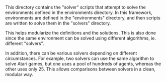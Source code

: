 This directory contains the "solver" scripts that attempt to solve the environments
defined in the environments directory. In this framework, environments are defined
in the "environments" directory, and then scripts are written to solve them in
the "solvers" directory.

This helps modularize the definitions and the solutions. This is also done since
the same environment can be solved using different algorithms, ie. different
"solvers".

In addition, there can be various solvers depending on different circumstances.
For example, two solvers can use the same algorithm to solve Atari games, but
one uses a pool of hundreds of agents, whereas the other uses only 25.
This allows comparisons between solvers in a clean, modular way.
